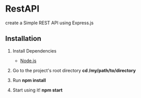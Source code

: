 # RestAPI
create a Simple REST API using Express.js 

## Installation

1.  Install Dependencies

    * [Node.js](https://nodejs.org/en/)

3.  Go to the project's root directory **cd /my/path/to/directory**
4.  Run **npm install**
5.  Start using it! **npm start**
